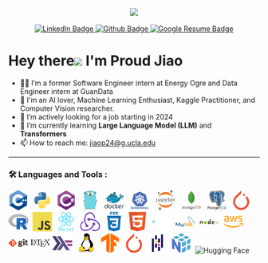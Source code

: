 <p align="center">
  <img src='https://gifdb.com/images/high/jinx-arcane-498-x-498-gif-6l0ymslhfnoegt9z.gif' width='150'></img>
</p>
<div id="badges" align="center">
  <a href="https://www.linkedin.com/in/proudjiao/">
    <img src="https://img.shields.io/badge/LinkedIn-blue?style=for-the-badge&logo=linkedin&logoColor=white" alt="LinkedIn Badge"/>
  </a>
  <a href="https://github.com/proudjiao">
    <img src="https://img.shields.io/badge/Github-blueviolet?style=for-the-badge&logo=Github&logoColor=white" alt="Github Badge"/>
  </a>
<!--   <a href="https://qianli-wu.com">
    <img src="https://img.shields.io/badge/Portfolio-brightgreen?style=for-the-badge&logo=Safari&logoColor=white" alt="Portfolio Badge"/>
  </a> -->
  <a href="https://drive.google.com/file/d/1jq1QNfzQm4URdwQxiis1kEKqdz5Fo0oz/view?usp=sharing">
  <img src="https://img.shields.io/badge/Resume-red?style=for-the-badge&logo=Google&logoColor=white" alt="Google Resume Badge"/>
</a>
</div>
<!-- <p align="center">
  <img src="https://komarev.com/ghpvc/?username=proudjiao&style=flat-square&color=blue" alt=""/>
</p> -->
<h1>
  Hey there<img src="https://media.giphy.com/media/hvRJCLFzcasrR4ia7z/giphy.gif" width="30px"/> I'm Proud Jiao
</h1>


- 👨‍💻 I’m a former Software Engineer intern at Energy Ogre and Data Engineer intern at GuanData
- 👀 I'm an AI lover, Machine Learning Enthusiast, Kaggle Practitioner, and Computer Vision researcher. 
- 💞️ I’m actively looking for a job starting in 2024
- 🌱 I’m currently learning **Large Language Model (LLM)** and **Transformers**
- 📫 How to reach me: [jiaop24@g.ucla.edu](mailto:jiaop24@g.ucla.edu)

---

### :hammer_and_wrench: Languages and Tools :
<div>
  <img src="https://github.com/devicons/devicon/blob/master/icons/cplusplus/cplusplus-original.svg" title="C++" alt="C++" width="40" height="40"/>&nbsp;
  <img src="https://github.com/devicons/devicon/blob/master/icons/python/python-original.svg" title="Python" alt="Python" width="40" height="40"/>&nbsp;
  <img src="https://github.com/devicons/devicon/blob/master/icons/csharp/csharp-original.svg" title="C#" alt="C#" width="40" height="40"/>&nbsp;
  <img src="https://github.com/devicons/devicon/blob/master/icons/go/go-original.svg" title="Go" alt="Go" width="40" height="40"/>&nbsp;
  <img src="https://github.com/devicons/devicon/blob/master/icons/docker/docker-original-wordmark.svg" title="Docker" alt="Docker" width="40" height="40"/> &nbsp;
  <img src="https://github.com/devicons/devicon/blob/master/icons/kubernetes/kubernetes-plain-wordmark.svg" title="Kubernetes" alt="Kubernetes" width="40" height="40"/> &nbsp;
  <img src="https://github.com/devicons/devicon/blob/master/icons/jupyter/jupyter-original-wordmark.svg" title="Jupyter" alt="Jupyter" width="40" height="40"/> &nbsp;
  <img src="https://github.com/devicons/devicon/blob/master/icons/mongodb/mongodb-original-wordmark.svg" title="MongoDB" alt="MongoDB" width="40" height="40"/> &nbsp;
  <img src="https://github.com/devicons/devicon/blob/master/icons/postgresql/postgresql-original-wordmark.svg" title="PostgreSQL" alt="PostgreSQL" width="40" height="40"/>&nbsp;
  <img src="https://github.com/devicons/devicon/blob/master/icons/pytorch/pytorch-original.svg" title="Pytorch" alt="Pytorch" width="40" height="40"/>&nbsp;
  <img src="https://github.com/devicons/devicon/blob/master/icons/r/r-original.svg" title="R" alt="R" width="40" height="40"/>&nbsp;
  <img src="https://github.com/devicons/devicon/blob/master/icons/javascript/javascript-original.svg" title="JavaScript" alt="JavaScript" width="40" height="40"/>&nbsp;
  <img src="https://github.com/devicons/devicon/blob/master/icons/react/react-original-wordmark.svg" title="React" alt="React" width="40" height="40"/>&nbsp;
  <img src="https://github.com/devicons/devicon/blob/master/icons/redux/redux-original.svg" title="Redux" alt="Redux " width="40" height="40"/>&nbsp;
  <img src="https://github.com/devicons/devicon/blob/master/icons/css3/css3-plain-wordmark.svg"  title="CSS3" alt="CSS" width="40" height="40"/>&nbsp;
  <img src="https://github.com/devicons/devicon/blob/master/icons/html5/html5-original.svg" title="HTML5" alt="HTML" width="40" height="40"/>&nbsp;
  <img src="https://github.com/devicons/devicon/blob/master/icons/tailwindcss/tailwindcss-original-wordmark.svg" title="TailWindCSS" alt="TailWindCSS" width="40" height="40"/>&nbsp;
  <img src="https://github.com/devicons/devicon/blob/master/icons/mysql/mysql-original-wordmark.svg" title="MySQL"  alt="MySQL" width="40" height="40"/>&nbsp;
  <img src="https://github.com/devicons/devicon/blob/master/icons/nodejs/nodejs-original-wordmark.svg" title="NodeJS" alt="NodeJS" width="40" height="40"/>&nbsp;
  <img src="https://github.com/devicons/devicon/blob/master/icons/amazonwebservices/amazonwebservices-plain-wordmark.svg" title="AWS" alt="AWS" width="40" height="40"/>&nbsp;
  <img src="https://github.com/devicons/devicon/blob/master/icons/git/git-original-wordmark.svg" title="Git" **alt="Git" width="40" height="40"/>
  <img src="https://github.com/devicons/devicon/blob/master/icons/latex/latex-original.svg" title="LaTeX" **alt="LaTeX" width="40" height="40"/>
  <img src="https://github.com/devicons/devicon/blob/master/icons/haskell/haskell-original.svg" title="Haskell" alt="Haskell" width="40" height="40"/>&nbsp;
  <img src="https://github.com/devicons/devicon/blob/master/icons/linux/linux-original.svg" title="Linux" alt="Linux" width="40" height="40"/>&nbsp;
   <img src="https://github.com/devicons/devicon/blob/master/icons/tensorflow/tensorflow-original.svg" title="TensorFlow" alt="TensorFlow" width="40" height="40"/>&nbsp; 
   <img src="https://github.com/devicons/devicon/blob/master/icons/pytorch/pytorch-original.svg" title="PyTorch" alt="PyTorch" width="40" height="40"/>&nbsp; 
   <img src="https://github.com/devicons/devicon/blob/master/icons/pandas/pandas-original.svg" title="pandas" alt="pandas" width="40" height="40"/>&nbsp; 
   <img src="https://github.com/devicons/devicon/blob/master/icons/numpy/numpy-original.svg" title="NumPy" alt="NumPy" width="40" height="40"/>&nbsp;
   <img src="https://huggingface.co/front/assets/huggingface_logo.svg" title="Hugging Face" alt="Hugging Face" width="40" height="40"/>&nbsp;
  
</div>

<!--
---
### :fire: My Stats :
<p align="center">
  <img src="https://github-readme-stats.vercel.app/api?username=proudjiao&show_icons=true&count_private=true&hide=issues&theme=radical" />
</p>
<p align="center">
-->
